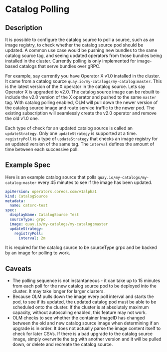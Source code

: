 # Catalog Polling

## Description
It is possible to configure the catalog source to poll a source, such as an image registry, to check whether the
catalog source pod should be updated. A common use case would be pushing new bundles to the same catalog source tag, and seeing
updated operators from those bundles being installed in the cluster. Currently polling is only implemented for image-based catalogs
that serve bundles over gRPC. 

For example, say currently you have Operator X v1.0 installed in the cluster. It came from a catalog source `quay.io/my-catalogs/my-catalog:master`. 
This is the latest version of the X operator in the catalog source. Lets say Operator X is upgraded to v2.0. The catalog source image can be rebuilt
to include the v2.0 version of the X operator and pushed to the same `master` tag. With catalog polling enabled, OLM will pull down the newer version 
of the catalog source image and route service traffic to the newer pod. The existing subscription will seamlessly create the v2.0 operator and remove the old v1.0 one. 

Each type of check for an updated catalog source is called an `updateStrategy`. Only one `updateStrategy` is supported at a time.
`registryPoll` is a type of `updateStrategy` that checks an image registry for an updated version of the same tag. The `interval` defines
the amount of time between each successive poll.  

## Example Spec
Here is an example catalog source that polls `quay.io/my-catalogs/my-catalog:master` every 45 minutes to see if the image has been updated. 

```yaml
apiVersion: operators.coreos.com/v1alpha1
kind: CatalogSource
metadata:
  name: catsrc-test
spec:
  displayName: CatalogSource Test
  sourceType: grpc
  image: quay.io/my-catalogs/my-catalog:master
  updateStrategy:
    registryPoll:
      interval: 2m
```

It is required for the catalog source to be sourceType grpc and be backed by an image for polling to work.  

## Caveats
* The polling sequence is not instantaneous - it can take up to 15 minutes from each poll for the new catalog source pod to be deployed
into the cluster. It may take longer for larger clusters. 
* Because OLM pulls down the image every poll interval and starts the pod, to see if its updated, the updated catalog pod must be able to be
scheduled onto the cluster. If the cluster is at absolutely maximum capacity, without autoscaling enabled, this feature may not work. 
* OLM checks to see whether the container ImageID has changed between the old and new catalog source image when determining if an upgrade
is in order. It does not actually parse the image content itself to check for later CSVs. If there is a bad upgrade to the catalog source image,
simply overwrite the tag with another version and it will be pulled down, or delete and recreate the catalog source. 
